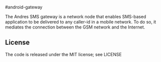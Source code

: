 #android-gateway

The Andres SMS gateway is a network node that enables SMS-based application to be delivered to any caller-id in a mobile network. To do so, it mediates the connection between the GSM network and the Internet.

## License

The code is released under the MIT license; see LICENSE

